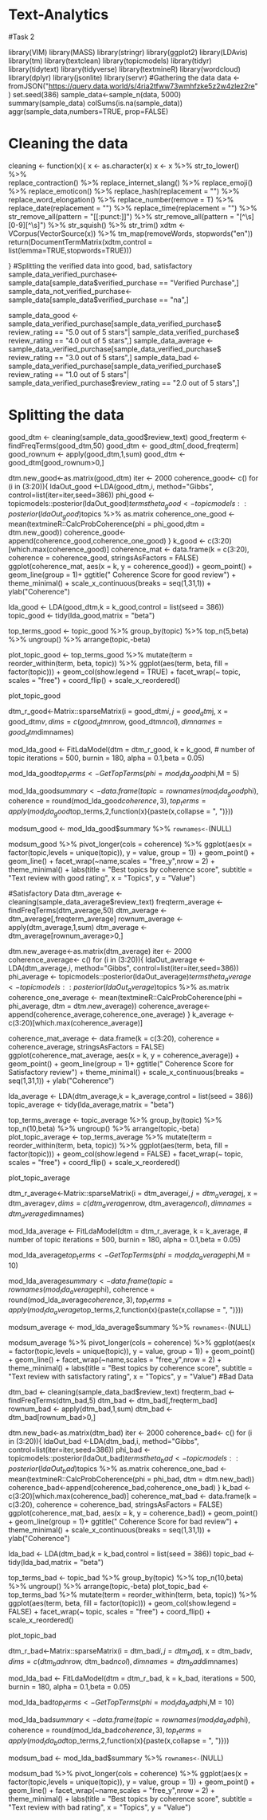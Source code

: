 # Text-Analytics
#Task 2

library(VIM)
library(MASS)
library(stringr)
library(ggplot2) 
library(LDAvis) 
library(tm)
library(textclean)
library(topicmodels) 
library(tidyr)
library(tidytext)
library(tidyverse)
library(textmineR)
library(wordcloud)
library(dplyr)
library(jsonlite)
library(servr) 
#Gathering the data
data <- fromJSON("https://query.data.world/s/4ria2tfww73wmhfzke5z2w4zlez2re")
set.seed(386)
sample_data<-sample_n(data, 5000)
summary(sample_data)
colSums(is.na(sample_data))
aggr(sample_data,numbers=TRUE, prop=FALSE)

# Cleaning the data
cleaning <- function(x){
  x <- as.character(x)
  x <- x %>%
    str_to_lower() %>%  
    replace_contraction() %>% 
    replace_internet_slang() %>%
    replace_emoji() %>%
    replace_emoticon() %>% 
    replace_hash(replacement = "") %>% 
    replace_word_elongation() %>% 
    replace_number(remove = T) %>% 
    replace_date(replacement = "") %>% 
    replace_time(replacement = "") %>% 
    str_remove_all(pattern = "[[:punct:]]") %>% 
    str_remove_all(pattern = "[^\\s][0-9][^\\s]") %>% 
    str_squish() %>% 
    str_trim() 
  xdtm <- VCorpus(VectorSource(x)) %>%
    tm_map(removeWords, stopwords("en"))
  return(DocumentTermMatrix(xdtm,control = list(lemma=TRUE,stopwords=TRUE)))
  
}
#Splitting the verified data into good, bad, satisfactory 
sample_data_verified_purchase<- sample_data[sample_data$verified_purchase == "Verified Purchase",]
sample_data_not_verified_purchase<- sample_data[sample_data$verified_purchase == "na",]

sample_data_good <-sample_data_verified_purchase[sample_data_verified_purchase$
                                                   review_rating == "5.0 out of 5 stars"|
                                                   sample_data_verified_purchase$
                                                   review_rating == "4.0 out of 5 stars",]
sample_data_average <- sample_data_verified_purchase[sample_data_verified_purchase$
                                                       review_rating == "3.0 out of 5 stars",]
sample_data_bad <-sample_data_verified_purchase[sample_data_verified_purchase$
                                                  review_rating == "1.0 out of 5 stars"|
                                                  sample_data_verified_purchase$review_rating
                                                == "2.0 out of 5 stars",]

# Splitting the data
good_dtm <- cleaning(sample_data_good$review_text)
good_freqterm <- findFreqTerms(good_dtm,50)
good_dtm <- good_dtm[,dood_freqterm]
good_rownum <- apply(good_dtm,1,sum)
good_dtm <- good_dtm[good_rownum>0,]


dtm.new_good<-as.matrix(good_dtm)
iter <- 2000 
coherence_good<- c()
for (i in (3:20)){
  ldaOut_good <-LDA(good_dtm,i, method="Gibbs",
                    control=list(iter=iter,seed=386))
  phi_good <- topicmodels::posterior(ldaOut_good)$terms %>% as.matrix
  theta_good <- topicmodels::posterior(ldaOut_good)$topics %>% as.matrix 
  coherence_one_good <- mean(textmineR::CalcProbCoherence(phi = phi_good,dtm = dtm.new_good)) 
  coherence_good<-append(coherence_good,coherence_one_good)
}
k_good <- c(3:20)[which.max(coherence_good)] 
coherence_mat <- data.frame(k = c(3:20), coherence = coherence_good,
                            stringsAsFactors = FALSE)
ggplot(coherence_mat, aes(x = k, y = coherence_good)) + geom_point() +
  geom_line(group = 1)+
  ggtitle(" Coherence Score for good review") + theme_minimal() + 
  scale_x_continuous(breaks = seq(1,31,1)) + ylab("Coherence")

lda_good <- LDA(good_dtm,k = k_good,control = list(seed = 386))
topic_good <- tidy(lda_good,matrix = "beta")

top_terms_good <- topic_good %>%
  group_by(topic) %>%
  top_n(5,beta) %>% 
  ungroup() %>%
  arrange(topic,-beta)

plot_topic_good <- top_terms_good %>%
  mutate(term = reorder_within(term, beta, topic)) %>%
  ggplot(aes(term, beta, fill = factor(topic))) +
  geom_col(show.legend = TRUE) +
  facet_wrap(~ topic, scales = "free") +
  coord_flip() +
  scale_x_reordered()

plot_topic_good

dtm_r_good<-Matrix::sparseMatrix(i = good_dtm$i, j = good_dtm$j,
                                 x = good_dtm$v, dims = c(good_dtm$nrow, good_dtm$ncol),
                                 dimnames = good_dtm$dimnames)

mod_lda_good <- FitLdaModel(dtm = dtm_r_good,
                            k = k_good, # number of topic
                            iterations = 500,
                            burnin = 180,
                            alpha = 0.1,beta = 0.05)

mod_lda_good$top_terms <- GetTopTerms(phi = mod_lda_good$phi,M = 5)

mod_lda_good$summary <- data.frame(topic = rownames(mod_lda_good$phi),
                                   coherence = round(mod_lda_good$coherence,3),
                                   top_terms = apply(mod_lda_good$top_terms,2,function(x){paste(x,collapse = ", ")}))

modsum_good <- mod_lda_good$summary %>%
  `rownames<-`(NULL)

modsum_good %>% pivot_longer(cols = coherence) %>%
  ggplot(aes(x = factor(topic,levels = unique(topic)), y = value, group = 1)) +
  geom_point() + geom_line() +
  facet_wrap(~name,scales = "free_y",nrow = 2) +
  theme_minimal() +
  labs(title = "Best topics by coherence score",
       subtitle = "Text review with good rating",
       x = "Topics", y = "Value")


#Satisfactory Data
dtm_average <- cleaning(sample_data_average$review_text)
freqterm_average <- findFreqTerms(dtm_average,50)
dtm_average <- dtm_average[,freqterm_average]
rownum_average <- apply(dtm_average,1,sum)
dtm_average <- dtm_average[rownum_average>0,]

dtm.new_average<-as.matrix(dtm_average)
iter <- 2000 
coherence_average<- c()
for (i in (3:20)){
  ldaOut_average <-LDA(dtm_average,i, method="Gibbs",
                       control=list(iter=iter,seed=386))
  phi_average <- topicmodels::posterior(ldaOut_average)$terms %>% as.matrix
  theta_average <- topicmodels::posterior(ldaOut_average)$topics %>% as.matrix 
  coherence_one_average <- mean(textmineR::CalcProbCoherence(phi = phi_average, dtm = dtm.new_average)) 
  coherence_average<-append(coherence_average,coherence_one_average)
}
k_average <- c(3:20)[which.max(coherence_average)] 

coherence_mat_average <- data.frame(k = c(3:20), coherence = coherence_average,
                                    stringsAsFactors = FALSE)
ggplot(coherence_mat_average, aes(x = k, y = coherence_average)) + geom_point() +
  geom_line(group = 1)+
  ggtitle(" Coherence Score for Satisfactory  review") + theme_minimal() + 
  scale_x_continuous(breaks = seq(1,31,1)) + ylab("Coherence")


lda_average <- LDA(dtm_average,k = k_average,control = list(seed = 386))
topic_average <- tidy(lda_average,matrix = "beta")

top_terms_average <- topic_average %>%
  group_by(topic) %>%
  top_n(10,beta) %>% 
  ungroup() %>%
  arrange(topic,-beta)
plot_topic_average <- top_terms_average %>%
  mutate(term = reorder_within(term, beta, topic)) %>%
  ggplot(aes(term, beta, fill = factor(topic))) +
  geom_col(show.legend = FALSE) +
  facet_wrap(~ topic, scales = "free") +
  coord_flip() +
  scale_x_reordered()

plot_topic_average

dtm_r_average<-Matrix::sparseMatrix(i = dtm_average$i, j = dtm_average$j,
                                    x = dtm_average$v, dims = c(dtm_average$nrow, dtm_average$ncol),
                                    dimnames = dtm_average$dimnames)

mod_lda_average <- FitLdaModel(dtm = dtm_r_average,
                               k = k_average, # number of topic
                               iterations = 500,
                               burnin = 180,
                               alpha = 0.1,beta = 0.05)

mod_lda_average$top_terms <- GetTopTerms(phi = mod_lda_average$phi,M = 10)

mod_lda_average$summary <- data.frame(topic = rownames(mod_lda_average$phi),
                                      coherence = round(mod_lda_average$coherence,3),
                                      top_terms = apply(mod_lda_average$top_terms,2,function(x){paste(x,collapse = ", ")}))

modsum_average <- mod_lda_average$summary %>%
  `rownames<-`(NULL)

modsum_average %>% pivot_longer(cols = coherence) %>%
  ggplot(aes(x = factor(topic,levels = unique(topic)), y = value, group = 1)) +
  geom_point() + geom_line() +
  facet_wrap(~name,scales = "free_y",nrow = 2) +
  theme_minimal() +
  labs(title = "Best topics by coherence score",
       subtitle = "Text review with satisfactory rating",
       x = "Topics", y = "Value")
#Bad Data

dtm_bad <- cleaning(sample_data_bad$review_text)
freqterm_bad <- findFreqTerms(dtm_bad,5)
dtm_bad <- dtm_bad[,freqterm_bad]
rownum_bad <- apply(dtm_bad,1,sum)
dtm_bad <- dtm_bad[rownum_bad>0,]

dtm.new_bad<-as.matrix(dtm_bad)
iter <- 2000 
coherence_bad<- c()
for (i in (3:20)){
  ldaOut_bad <-LDA(dtm_bad,i, method="Gibbs",
                   control=list(iter=iter,seed=386))
  phi_bad <- topicmodels::posterior(ldaOut_bad)$terms %>% as.matrix
  theta_bad <- topicmodels::posterior(ldaOut_bad)$topics %>% as.matrix 
  coherence_one_bad <- mean(textmineR::CalcProbCoherence(phi = phi_bad, dtm = dtm.new_bad)) 
  coherence_bad<-append(coherence_bad,coherence_one_bad)
}
k_bad <- c(3:20)[which.max(coherence_bad)] 
coherence_mat_bad <- data.frame(k = c(3:20), coherence = coherence_bad,
                                stringsAsFactors = FALSE)
ggplot(coherence_mat_bad, aes(x = k, y = coherence_bad)) + geom_point() +
  geom_line(group = 1)+
  ggtitle(" Coherence Score for bad review") + theme_minimal() + 
  scale_x_continuous(breaks = seq(1,31,1)) + ylab("Coherence")

lda_bad <- LDA(dtm_bad,k = k_bad,control = list(seed = 386))
topic_bad <- tidy(lda_bad,matrix = "beta")

top_terms_bad <- topic_bad %>%
  group_by(topic) %>%
  top_n(10,beta) %>% 
  ungroup() %>%
  arrange(topic,-beta)
plot_topic_bad <- top_terms_bad %>%
  mutate(term = reorder_within(term, beta, topic)) %>%
  ggplot(aes(term, beta, fill = factor(topic))) +
  geom_col(show.legend = FALSE) +
  facet_wrap(~ topic, scales = "free") +
  coord_flip() +
  scale_x_reordered()

plot_topic_bad

dtm_r_bad<-Matrix::sparseMatrix(i = dtm_bad$i, j = dtm_bad$j,
                                x = dtm_bad$v, dims = c(dtm_bad$nrow, dtm_bad$ncol),
                                dimnames = dtm_bad$dimnames)

mod_lda_bad <- FitLdaModel(dtm = dtm_r_bad,
                           k = k_bad, 
                           iterations = 500,
                           burnin = 180,
                           alpha = 0.1,beta = 0.05)

mod_lda_bad$top_terms <- GetTopTerms(phi = mod_lda_bad$phi,M = 10)

mod_lda_bad$summary <- data.frame(topic = rownames(mod_lda_bad$phi),
                                  coherence = round(mod_lda_bad$coherence,3),
                                  top_terms = apply(mod_lda_bad$top_terms,2,function(x){paste(x,collapse = ", ")}))

modsum_bad <- mod_lda_bad$summary %>%
  `rownames<-`(NULL)

modsum_bad %>% pivot_longer(cols = coherence) %>%
  ggplot(aes(x = factor(topic,levels = unique(topic)), y = value, group = 1)) +
  geom_point() + geom_line() +
  facet_wrap(~name,scales = "free_y",nrow = 2) +
  theme_minimal() +
  labs(title = "Best topics by coherence score",
       subtitle = "Text review with bad rating",
       x = "Topics", y = "Value")
